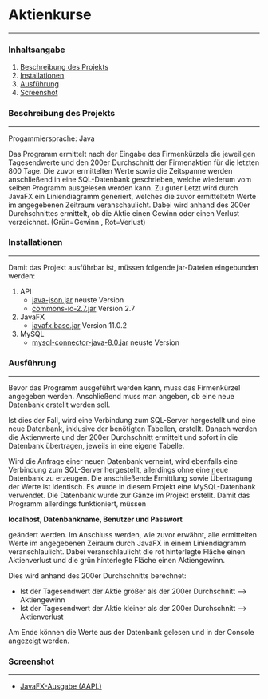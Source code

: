 # Aktienkurse
***
### Inhaltsangabe
1. [Beschreibung des Projekts](#beschreibungdesprojekts)
2. [Installationen](#installationen)
3. [Ausführung](#ausführung)
4. [Screenshot](#screenshot)

### Beschreibung des Projekts
***
Progammiersprache: Java

Das Programm ermittelt nach der Eingabe des Firmenkürzels die jeweiligen Tagesendwerte und den 200er Durchschnitt der Firmenaktien für die letzten 800 Tage. 
Die zuvor ermittelten Werte sowie die Zeitspanne werden anschließend in eine SQL-Datenbank geschrieben, welche wiederum vom selben Programm ausgelesen werden kann.
Zu guter Letzt wird durch JavaFX ein Liniendiagramm generiert, welches die zuvor ermitteltetn Werte im angegebenen Zeitraum veranschaulicht.
Dabei wird anhand des 200er Durchschnittes ermittelt, ob die Aktie einen Gewinn oder einen Verlust verzeichnet. (Grün=Gewinn , Rot=Verlust) 

### Installationen
***
Damit das Projekt ausführbar ist, müssen folgende jar-Dateien eingebunden werden:
1. API
    * [java-json.jar](https://jar-download.com/artifacts/org.json) neuste Version
    * [commons-io-2.7.jar](http://commons.apache.org/proper/commons-io/) Version 2.7
2. JavaFX
    * [javafx.base.jar](https://gluonhq.com/products/javafx/) Version 11.0.2
3. MySQL
    * [mysql-connector-java-8.0.jar](https://dev.mysql.com/downloads/windows/installer/8.0.html) neuste Version

### Ausführung
***
Bevor das Programm ausgeführt werden kann, muss das Firmenkürzel angegeben werden. Anschließend muss man angeben, ob eine neue Datenbank erstellt werden soll.

Ist dies der Fall, wird eine Verbindung zum SQL-Server hergestellt und eine neue Datenbank, inklusive der benötigten Tabellen, erstellt. Danach werden die Aktienwerte 
und der 200er Durchschnitt ermittelt und sofort in die Datenbank übertragen, jeweils in eine eigene Tabelle.

Wird die Anfrage einer neuen Datenbank verneint, wird ebenfalls eine Verbindung zum SQL-Server hergestellt, allerdings ohne eine neue Datenbank zu erzeugen. Die anschließende 
Ermittlung sowie Übertragung der Werte ist identisch. Es wurde in diesem Projekt eine MySQL-Datenbank verwendet. Die Datenbank wurde zur Gänze im Projekt erstellt. 
Damit das Programm allerdings funktioniert, müssen 

**localhost, Datenbankname, Benutzer und Passwort**

geändert werden.
Im Anschluss werden, wie zuvor erwähnt, alle ermittelten Werte im angegebenen Zeiraum durch JavaFX in einem Liniendiagramm veranschlaulicht. Dabei veranschlaulicht die rot
hinterlegte Fläche einen Aktienverlust und die grün hinterlegte Fläche einen Aktiengewinn. 

Dies wird anhand des 200er Durchschnitts berechnet:

* Ist der Tagesendwert der Aktie größer als der 200er Durchschnitt   -->  Aktiengewinn
* Ist der Tagesendwert der Aktie kleiner als der 200er Durchschnitt  -->  Aktienverlust
                                                                                    
Am Ende können die Werte aus der Datenbank gelesen und in der Console angezeigt werden.

### Screenshot
***
* [JavaFX-Ausgabe (AAPL)](https://github.com/SimonHauser12/Github/tree/master/4.Klasse/SWP_Normal/Projekte/Projekt2/Aktienkurs/JavaFX_Rubner_AAPL.PNG?raw=true)
